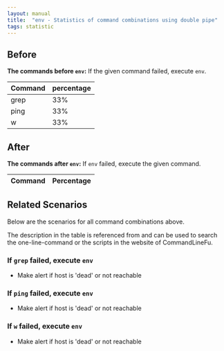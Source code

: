 ```yaml
---
layout: manual
title:  "env - Statistics of command combinations using double pipe"
tags: statistic
---
```


## Before

__The commands before `env`:__ If the given command failed, execute `env`.

| Command | percentage |
|--------|--------|
| grep | 33% |
| ping | 33% |
| w | 33% |



## After

__The commands after `env`:__ If `env` failed, execute the given command.

| Command | Percentage | 
|-------|--------|



## Related Scenarios

Below are the scenarios for all command combinations above.

The description in the table is referenced from and can be used to search the one-line-command or the scripts in the website of CommandLineFu.


### If `grep` failed, execute `env`

- Make alert if host is 'dead' or not reachable

            
### If `ping` failed, execute `env`

- Make alert if host is 'dead' or not reachable

            
### If `w` failed, execute `env`

- Make alert if host is 'dead' or not reachable

            


